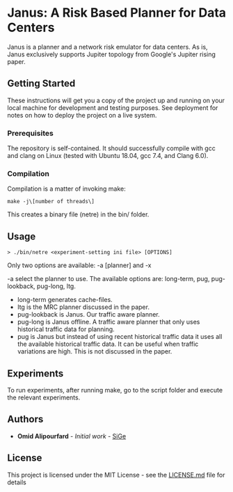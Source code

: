 # Janus: A Risk Based Planner for Data Centers

Janus is a planner and a network risk emulator for data centers.  As is, Janus
exclusively supports Jupiter topology from Google's Jupiter rising paper.

## Getting Started

These instructions will get you a copy of the project up and running on your local machine for development and testing purposes. See deployment for notes on how to deploy the project on a live system.

### Prerequisites

The repository is self-contained.  It should successfully compile with gcc and clang on Linux (tested with Ubuntu 18.04, gcc 7.4, and Clang 6.0).

### Compilation

Compilation is a matter of invoking make:
```
make -j\[number of threads\]
```

This creates a binary file (netre) in the bin/ folder.

## Usage

```
> ./bin/netre <experiment-setting ini file> [OPTIONS]
```

Only two options are available: -a \[planner\] and -x

-a select the planner to use.  The available options are: long-term, pug,
pug-lookback, pug-long, ltg.

- long-term generates cache-files.
- ltg is the MRC planner discussed in the paper.
- pug-lookback is Janus.  Our traffic aware planner.
- pug-long is Janus offline.  A traffic aware planner that only uses historical
  traffic data for planning.
- pug is Janus but instead of using recent historical traffic data it uses all
  the available historical traffic data.  It can be useful when traffic
  variations are high.  This is not discussed in the paper.

## Experiments

To run experiments, after running make, go to the script folder and execute the
relevant experiments.

## Authors

* **Omid Alipourfard** - *Initial work* - [SiGe](https://omid.io)

## License

This project is licensed under the MIT License - see the [LICENSE.md](LICENSE.md) file for details
